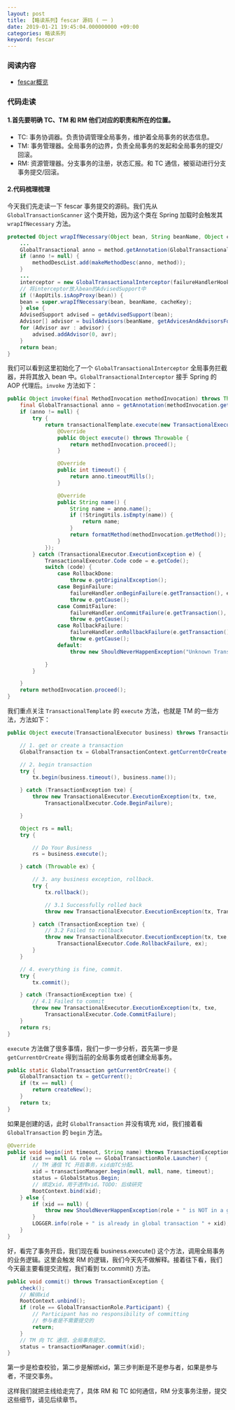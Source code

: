 ```yaml
---
layout: post
title: 【略读系列】fescar 源码 ( 一 )
date: 2019-01-21 19:45:04.000000000 +09:00
categories: 略读系列
keyword: fescar
---
```


### 阅读内容

- [fescar概览](https://github.com/alibaba/fescar/wiki/%E6%A6%82%E8%A7%88)

### 代码走读
#### 1.首先要明确 TC、TM 和 RM 他们对应的职责和所在的位置。
  - TC: 事务协调器。负责协调管理全局事务，维护着全局事务的状态信息。
  - TM: 事务管理器。全局事务的边界，负责全局事务的发起和全局事务的提交/回滚。
  - RM: 资源管理器。分支事务的注册，状态汇报。和 TC 通信，被驱动进行分支事务提交/回滚。


#### 2.代码梳理梳理
今天我们先走读一下 fescar 事务提交的源码。我们先从 `GlobalTransactionScanner` 这个类开始，因为这个类在 Spring 加载时会触发其 `wrapIfNecessary` 方法。
```java
protected Object wrapIfNecessary(Object bean, String beanName, Object cacheKey) {
    ...
    GlobalTransactional anno = method.getAnnotation(GlobalTransactional.class);
    if (anno != null) {
        methodDescList.add(makeMethodDesc(anno, method));
    }
    ...
    interceptor = new GlobalTransactionalInterceptor(failureHandlerHook);
    // 将interceptor放入bean的AdvisedSupport中
    if (!AopUtils.isAopProxy(bean)) {
    bean = super.wrapIfNecessary(bean, beanName, cacheKey);
    } else {
    AdvisedSupport advised = getAdvisedSupport(bean);
    Advisor[] advisor = buildAdvisors(beanName, getAdvicesAndAdvisorsForBean(null, null, null));
    for (Advisor avr : advisor) {
        advised.addAdvisor(0, avr);
    }
    return bean;
}
```

我们可以看到这里初始化了一个 `GlobalTransactionalInterceptor` 全局事务拦截器，并将其放入 bean 中。`GlobalTransactionalInterceptor` 接手 Spring 的 AOP 代理后。`invoke` 方法如下：

```java
public Object invoke(final MethodInvocation methodInvocation) throws Throwable {
    final GlobalTransactional anno = getAnnotation(methodInvocation.getMethod());
    if (anno != null) {
        try {
            return transactionalTemplate.execute(new TransactionalExecutor() {
                @Override
                public Object execute() throws Throwable {
                    return methodInvocation.proceed();
                }

                @Override
                public int timeout() {
                    return anno.timeoutMills();
                }

                @Override
                public String name() {
                    String name = anno.name();
                    if (!StringUtils.isEmpty(name)) {
                        return name;
                    }
                    return formatMethod(methodInvocation.getMethod());
                }
            });
        } catch (TransactionalExecutor.ExecutionException e) {
            TransactionalExecutor.Code code = e.getCode();
            switch (code) {
                case RollbackDone:
                    throw e.getOriginalException();
                case BeginFailure:
                    failureHandler.onBeginFailure(e.getTransaction(), e.getCause());
                    throw e.getCause();
                case CommitFailure:
                    failureHandler.onCommitFailure(e.getTransaction(), e.getCause());
                    throw e.getCause();
                case RollbackFailure:
                    failureHandler.onRollbackFailure(e.getTransaction(), e.getCause());
                    throw e.getCause();
                default:
                    throw new ShouldNeverHappenException("Unknown TransactionalExecutor.Code: " + code);

            }
        }

    }
    return methodInvocation.proceed();
}
```

我们重点关注 `TransactionalTemplate` 的 `execute` 方法，也就是 TM 的一些方法，方法如下：

```java
public Object execute(TransactionalExecutor business) throws TransactionalExecutor.ExecutionException {

    // 1. get or create a transaction
    GlobalTransaction tx = GlobalTransactionContext.getCurrentOrCreate();

    // 2. begin transaction
    try {
        tx.begin(business.timeout(), business.name());

    } catch (TransactionException txe) {
        throw new TransactionalExecutor.ExecutionException(tx, txe,
            TransactionalExecutor.Code.BeginFailure);

    }

    Object rs = null;
    try {

        // Do Your Business
        rs = business.execute();

    } catch (Throwable ex) {

        // 3. any business exception, rollback.
        try {
            tx.rollback();

            // 3.1 Successfully rolled back
            throw new TransactionalExecutor.ExecutionException(tx, TransactionalExecutor.Code.RollbackDone, ex);

        } catch (TransactionException txe) {
            // 3.2 Failed to rollback
            throw new TransactionalExecutor.ExecutionException(tx, txe,
                TransactionalExecutor.Code.RollbackFailure, ex);
        }
    }

    // 4. everything is fine, commit.
    try {
        tx.commit();

    } catch (TransactionException txe) {
        // 4.1 Failed to commit
        throw new TransactionalExecutor.ExecutionException(tx, txe,
            TransactionalExecutor.Code.CommitFailure);
    }
    return rs;
}
```

`execute` 方法做了很多事情，我们一步一步分析，首先第一步是 `getCurrentOrCreate` 得到当前的全局事务或者创建全局事务。

```java
public static GlobalTransaction getCurrentOrCreate() {
    GlobalTransaction tx = getCurrent();
    if (tx == null) {
        return createNew();
    }
    return tx;
}
```

如果是创建的话，此时 `GlobalTransaction` 并没有填充 xid，我们接着看 `GlobalTransaction` 的 `begin` 方法。

```java
@Override
public void begin(int timeout, String name) throws TransactionException {
    if (xid == null && role == GlobalTransactionRole.Launcher) {
        // TM 通信 TC 开启事务，xid由TC分配。
        xid = transactionManager.begin(null, null, name, timeout);
        status = GlobalStatus.Begin;
        // 绑定xid，用于透传xid。TODO: 后续研究
        RootContext.bind(xid);
    } else {
        if (xid == null) {
            throw new ShouldNeverHappenException(role + " is NOT in a global transaction context.");
        }
        LOGGER.info(role + " is already in global transaction " + xid);
    }
}
```

好，看完了事务开启，我们现在看 business.execute() 这个方法，调用全局事务的业务逻辑。这里会触发 RM 的逻辑，我们今天先不做解释。接着往下看，我们今天最主要看提交流程，我们看到 tx.commit() 方法。

```java
public void commit() throws TransactionException {
    check();
    // 解绑xid
    RootContext.unbind();
    if (role == GlobalTransactionRole.Participant) {
        // Participant has no responsibility of committing
        // 参与者是不需要提交的
        return;
    }
    // TM 向 TC 通信，全局事务提交。
    status = transactionManager.commit(xid);
}
```

第一步是检查校验，第二步是解绑xid，第三步判断是不是参与者，如果是参与者，不提交事务。

这样我们就把主线给走完了，具体 RM 和 TC 如何通信，RM 分支事务注册，提交这些细节，请见后续章节。

